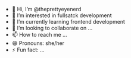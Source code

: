 - 👋 Hi, I’m @theprettyeyenerd
- 👀 I’m interested in fullsatck development
- 🌱 I’m currently learning frontend development
- 💞️ I’m looking to collaborate on ...
- 📫 How to reach me ...
- 😄 Pronouns: she/her
- ⚡ Fun fact: ...

<!---
theprettyeyenerd/theprettyeyenerd is a ✨ special ✨ repository because its `README.md` (this file) appears on your GitHub profile.
You can click the Preview link to take a look at your changes.
--->
